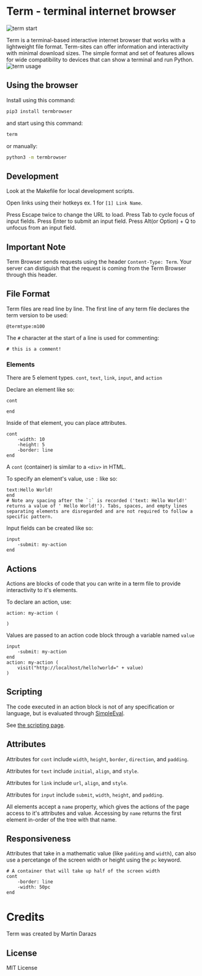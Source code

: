# Term - terminal internet browser

![term start](https://user-images.githubusercontent.com/11529502/90342254-a60aae00-dfd4-11ea-81ac-064457d04a82.gif)

Term is a terminal-based interactive internet browser that works with a lightweight file format. Term-sites can offer information and interactivity with minimal download sizes. The simple format and set of features allows for wide compatibility to devices that can show a terminal and run Python.
![term usage](https://user-images.githubusercontent.com/11529502/90342257-ab67f880-dfd4-11ea-9e8d-f34f7ba5b74e.gif)

## Using the browser
Install using this command:
```bash
pip3 install termbrowser
```

and start using this command:
```bash
term
```
or manually:
```bash
python3 -m termbrowser
```

## Development
Look at the Makefile for local development scripts.


Open links using their hotkeys ex. 1 for `[1] Link Name`.

Press Escape twice to change the URL to load.
Press Tab to cycle focus of input fields.
Press Enter to submit an input field.
Press Alt(or Option) + Q to unfocus from an input field.

## Important Note
Term Browser sends requests using the header `Content-Type: Term`. Your server can distiguish that the request is coming from the Term Browser through this header.


## File Format
Term files are read line by line. The first line of any term file declares the term version to be used:

```
@termtype:m100
```

The `#` character at the start of a line is used for commenting:

```
# this is a comment!
```

### Elements

There are 5 element types. `cont`, `text`, `link`, `input`, and `action`

Declare an element like so:

```
cont

end
```

Inside of that element, you can place attributes.

```
cont
	-width: 10
	-height: 5
	-border: line
end
```

A `cont` (container) is similar to a `<div>` in HTML.

To specify an element's value, use `:` like so:

```
text:Hello World!
end
# Note any spacing after the `:` is recorded ('text: Hello World!' returns a value of ' Hello World!'). Tabs, spaces, and empty lines separating elements are disregarded and are not required to follow a specific pattern.
```

Input fields can be created like so:

```
input
	-submit: my-action
end
```

## Actions
Actions are blocks of code that you can write in a term file to provide interactivity to it's elements.

To declare an action, use:
```
action: my-action (

)
```

Values are passed to an action code block through a variable named `value`

```
input
	-submit: my-action
end
action: my-action (
	visit("http://localhost/hello?world=" + value)
)
```

## Scripting
The code executed in an action block is not of any specification or language, but is evaluated through [SimpleEval](https://pypi.org/project/simpleeval/).

See [the scripting page](SCRIPTING.md).

## Attributes
Attributes for `cont` include `width`, `height`, `border`, `direction`, and `padding`.

Attributes for `text` include `initial`, `align`, and `style`.

Attributes for `link` include `url`, `align`, and `style`.

Attributes for `input` include `submit`, `width`, `height`, and `padding`.

All elements accept a `name` property, which gives the actions of the page access to it's attributes and value. Accessing by `name` returns the first element in-order of the tree with that name. 

## Responsiveness

Attributes that take in a mathematic value (like `padding` and `width`), can also use a percetange of the screen width or height using the `pc` keyword.

```
# A container that will take up half of the screen width
cont
	-border: line
	-width: 50pc
end
```

# Credits
Term was created by Martin Darazs

## License
MIT License

